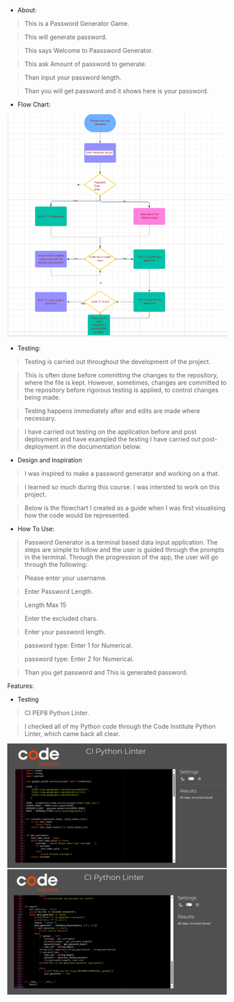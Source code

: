 * About:

>This is a Password Generator Game.

>This will generate password.

>This says Welcome to Paassword Generator.

>This ask Amount of password to generate.

>Than input your password length.

>Than you will get password and it shows here is your password.

* Flow Chart:

![Flow Chart screenshot](Assets/images/password1.png)

* Testing:

>Testing is carried out throughout the development of the project.

>This is often done before committing the changes to the repository, where the file is kept. However, sometimes, changes are committed to the repository before rigorous testing is applied, to control changes being made.

> Testing happens immediately after and edits are made where necessary.

> I have carried out testing on the application before and post deployment and have exampled the testing I have carried out post-deployment in the documentation below. 

* Design and Inspiration
>I was inspired to make a password generator and working on a that.

>I learned so much during this course. I was intersted to work on this project.

>Below is the flowchart I created as a guide when I was first visualising how the code would be represented.


* How To Use:
>Password Generator is a terminal based data input application. The steps are simple to follow and the user is guided through the prompts in the terminal. Through the progression of the app, the user will go through the following:

>Please enter your username.

>Enter Password Length.

>Length Max 15

>Enter the excluded chars.

>Enter your password length.

>password type: Enter 1 for Numerical.

>password type: Enter 2 for Numerical.

>Than you get password and This is generated password.

Features:

* Testing

>CI PEP8 Python Linter.

>I checked all of my Python code through the Code Institute Python Linter, which came back all clear.

![python Linter Screenshot](Assets/images/password5.png)
![python Linter Screenshot](Assets/images/password6.png)
 